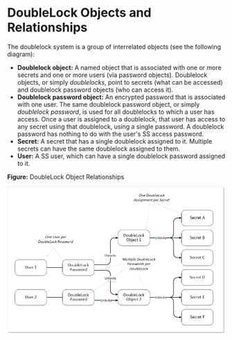 [title]: # (DoubleLock Objects and Relationships)
[tags]: # (DoubleLock)
[priority]: # (10)

# DoubleLock Objects and Relationships

The doublelock system is a group of interrelated objects (see the following diagram):

- **Doublelock object:** A named object that is associated with one or more secrets and one or more users (via password objects). Doublelock objects, or simply *doublelocks*, point to secrets (what can be accessed) and doublelock password objects (who can access it).
- **Doublelock password object:** An encrypted password that is associated with one user. The same doublelock password object, or simply *doublelock password*, is used for all doublelocks to which a user has access. Once a user is assigned to a doublelock, that user has access to any secret using that doublelock, using a single password. A doublelock password has nothing to do with the user's SS access password. 
- **Secret:** A secret that has a single doublelock assigned to it. Multiple secrets can have the same doublelock assigned to them.
- **User:** A SS user, which can have a single doublelock password assigned to it.

**Figure:** DoubleLock Object Relationships 

![1557427607161](images/1557427607161.png)
